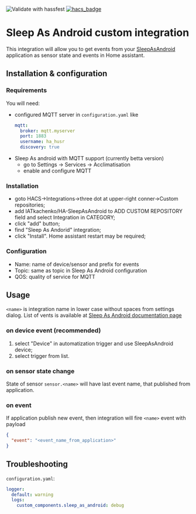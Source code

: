 ![Validate with hassfest](https://github.com/IATkachenko/HA-SleepAsAndroid/workflows/Validate%20with%20hassfest/badge.svg) [![hacs_badge](https://img.shields.io/badge/HACS-Custom-orange.svg)](https://github.com/custom-components/hacs)

# Sleep As Android custom integration

This integration will allow you to get events from your [SleepAsAndroid](https://sleep.urbandroid.org) application as sensor state and events in Home assistant.

## Installation & configuration
### Requirements
You will need:  
  * configured MQTT server in `configuration.yaml` like
    ```yaml
    mqtt:
      broker: mqtt.myserver
      port: 1883
      username: ha_husr
      discovery: true 
    ```
 * Sleep As android with MQTT support (currently betta version)
    * go to Settings -> Services -> Acclimatisation
    * enable and configure MQTT

### Installation
 * goto HACS->Integrations->three dot at upper-right conner->Custom repositories;
 * add IATkachenko/HA-SleepAsAndroid to ADD CUSTOM REPOSITORY field and select Integration in CATEGORY;
 * click "add" button;
 * find "Sleep As Andorid" integration;
 * click "Install". Home assistant restart may be required;
 
### Configuration
 * Name: name of device/sensor and prefix for events
 * Topic: same as topic in Sleep As Android configuration
 * QOS: quality of service for MQTT 
 
## Usage
`<name>` is integration name in lower case without spaces from settings dialog.
List of vents is available at [Sleep As Android documentation page](https://docs.sleep.urbandroid.org/services/automation.html#events)

### on device event (recommended)
 1. select "Device" in automatization trigger and use SleepAsAndroid device;
 1. select trigger from list.
 
### on sensor state change
State of sensor `sensor.<name>` will have last event name, that published from application.
### on event
If application publish new event, then integration will fire `<name>` event with payload
```json
{
  "event": "<event_name_from_application>"
}
```

## Troubleshooting
`configuration.yaml`:
```yaml
logger:
  default: warning
  logs:
    custom_components.sleep_as_android: debug
```

